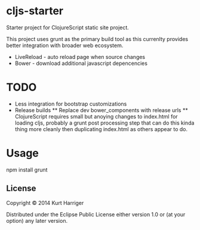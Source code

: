 # cljs-starter

Starter project for ClojureScript static site project.

This project uses grunt as the primary build tool as this currenlty
provides better integration with broader web ecosystem.

* LiveReload - auto reload page when source changes
* Bower - download additional javascript depencencies

# TODO

* Less integration for bootstrap customizations
* Release builds
** Replace dev bower_components with release urls
** ClojureScript requires small but anoying changes to index.html for
loading cljs, probably a grunt post processing step that can do this
kinda thing more cleanly then duplicating index.html as others appear
to do.


# Usage

npm install
grunt


## License

Copyright © 2014 Kurt Harriger

Distributed under the Eclipse Public License either version 1.0 or (at
your option) any later version.
